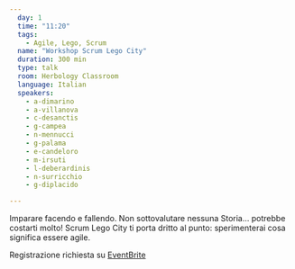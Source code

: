 ```yaml
---
  day: 1
  time: "11:20"
  tags:
    - Agile, Lego, Scrum
  name: "Workshop Scrum Lego City"
  duration: 300 min
  type: talk
  room: Herbology Classroom
  language: Italian
  speakers:
    - a-dimarino
    - a-villanova
    - c-desanctis
    - g-campea
    - n-mennucci
    - g-palama
    - e-candeloro
    - m-irsuti
    - l-deberardinis
    - n-surricchio
    - g-diplacido

---
```

Imparare facendo e fallendo. Non sottovalutare nessuna Storia… potrebbe costarti molto! Scrum Lego City ti porta dritto al punto: sperimenterai cosa significa essere agile.

Registrazione richiesta su [EventBrite](https://www.eventbrite.it/e/biglietti-scrum-lego-city-devfest-pescara-2023-749055283517?aff=oddtdtcreator)
  